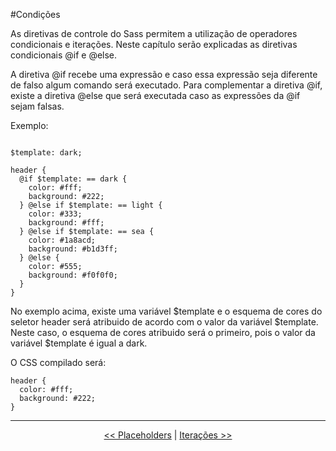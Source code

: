 #Condições


As diretivas de controle do Sass permitem a utilização de operadores condicionais e iterações. Neste capítulo serão explicadas as diretivas condicionais @if e @else.

A diretiva @if recebe uma expressão e caso essa expressão seja diferente de falso algum comando será executado. Para complementar a diretiva @if, existe a diretiva @else que será executada caso as expressões da @if sejam falsas.

Exemplo:

```

$template: dark;

header {
  @if $template: == dark {
    color: #fff;
    background: #222;
  } @else if $template: == light {
    color: #333;
    background: #fff;
  } @else if $template: == sea {
    color: #1a8acd;
    background: #b1d3ff;
  } @else {
    color: #555;
    background: #f0f0f0;
  }
}

```
No exemplo acima, existe uma variável $template e o esquema de cores do seletor header será atribuido de acordo com o valor da variável $template. Neste caso, o esquema de cores atribuido será o primeiro, pois o valor da variável $template é igual a dark.

O CSS compilado será:

```
header {
  color: #fff;
  background: #222;
}
```

___

<p align="center"><a href="placeholders.md"  title="Anterior"><< Placeholders</a> | <a href="iteration.md" title="Próximo">Iterações >></a></p>
